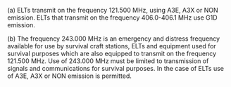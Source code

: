 (a) ELTs transmit on the frequency 121.500 MHz, using A3E, A3X or NON emission. ELTs that transmit on the frequency 406.0-406.1 MHz use G1D emission.

(b) The frequency 243.000 MHz is an emergency and distress frequency available for use by survival craft stations, ELTs and equipment used for survival purposes which are also equipped to transmit on the frequency 121.500 MHz. Use of 243.000 MHz must be limited to transmission of signals and communications for survival purposes. In the case of ELTs use of A3E, A3X or NON emission is permitted.

